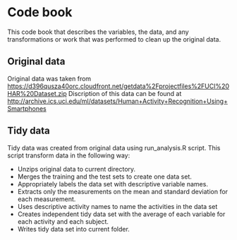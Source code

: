 # Code book

This code book that describes the variables, the data, and any transformations or work that was performed to clean up the original data.

## Original data

Original data was taken from
https://d396qusza40orc.cloudfront.net/getdata%2Fprojectfiles%2FUCI%20HAR%20Dataset.zip
Discription of this data can be found at
http://archive.ics.uci.edu/ml/datasets/Human+Activity+Recognition+Using+Smartphones 

## Tidy data

Tidy data was created from original data using run_analysis.R script. This script transform data in the following way:

- Unzips original data to current directory.
- Merges the training and the test sets to create one data set.
- Appropriately labels the data set with descriptive variable names. 
- Extracts only the measurements on the mean and standard deviation for each measurement.
- Uses descriptive activity names to name the activities in the data set
- Creates independent tidy data set with the average of each variable for each activity and each subject.
- Writes tidy data set into current folder.